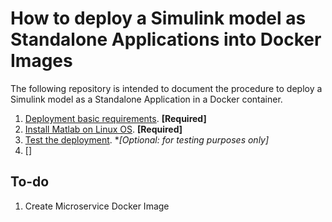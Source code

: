# How to deploy a Simulink model as Standalone Applications into Docker Images

The following repository is intended to document the procedure to deploy a Simulink model as a Standalone Application in a Docker container.

1. [Deployment basic requirements](./documentation/BasicReq.md). **[Required]**
2. [Install Matlab on Linux OS](./documentation/MatlabOnLinux.md). **[Required]**
3. [Test the deployment](./documentation/PackageMatlabApplication.md). **[Optional: for testing purposes only]*
4. []

## To-do

1. Create Microservice Docker Image